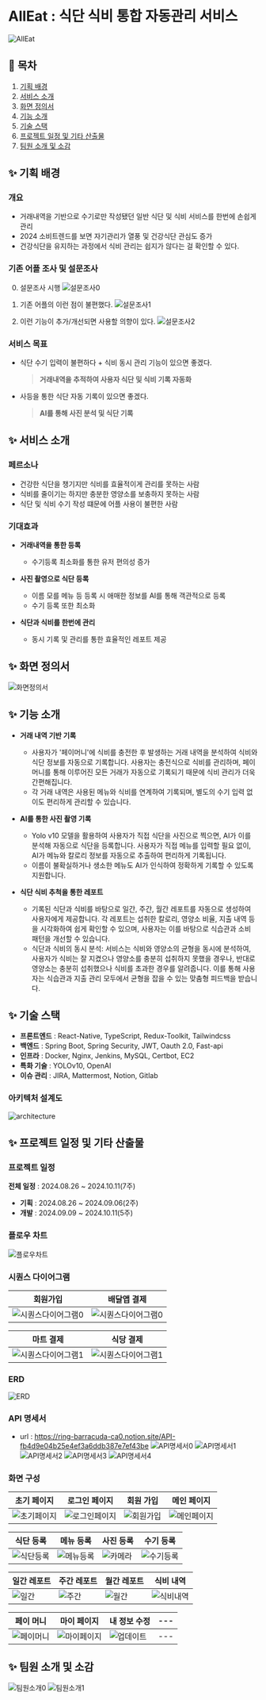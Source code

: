 # AllEat : 식단 식비 통합 자동관리 서비스

![AllEat](readmeimg/main.png)

## 🚩 목차

1. [기획 배경](#✨-기획-배경)
2. [서비스 소개](#✨-서비스-소개)
3. [화면 정의서](#✨-화면-정의서) 
4. [기능 소개](#✨-기능-소개)
5. [기술 스택](#✨-기술-스택)
6. [프로젝트 일정 및 기타 산출물](#✨-프로젝트-일정-및-기타-산출물)
7. [팀원 소개 및 소감](#✨-팀원-소개-및-소감)

## ✨ 기획 배경

### 개요

- 거래내역을 기반으로 수기로만 작성됐던 일반 식단 및 식비 서비스를 한번에 손쉽게 관리
- 2024 소비트렌드를 보면 자기관리가 열풍 및 건강식단 관심도 증가
- 건강식단을 유지하는 과정에서 식비 관리는 쉽지가 않다는 걸 확인할 수 있다.

### 기존 어플 조사 및 설문조사

0. 설문조사 시행
![설문조사0](readmeimg/설문조사0.png)

1. 기존 어플의 이런 점이 불편했다.
![설문조사1](readmeimg/설문조사1.png)

2. 이런 기능이 추가/개선되면 사용할 의향이 있다.
![설문조사2](readmeimg/설문조사2.png)


### 서비스 목표

- 식단 수기 입력이 불편하다 + 식비 동시 관리 기능이 있으면 좋겠다.
    > **거래내역을 추적하여 사용자 식단 및 식비 기록 자동화**
- 사등을 통한 식단 자동 기록이 있으면 좋겠다.
    > **AI를 통해 사진 분석 및 식단 기록**

## ✨ 서비스 소개

### 페르소나

- 건강한 식단을 챙기지만 식비를 효율적이게 관리를 못하는 사람
- 식비를 줄이기는 하지만 충분한 영양소를 보충하지 못하는 사람
- 식단 및 식비 수기 작성 떄문에 어플 사용이 불편한 사람

### 기대효과

- **거래내역을 통한 등록**
  - 수기등록 최소화를 통한 유저 편의성 증가
  
- **사진 촬영으로 식단 등록**  
  - 이름 모를 메뉴 등 등록 시 애매한 정보를 AI를 통해 객관적으로 등록
  - 수기 등록 또한 최소화

- **식단과 식비를 한번에 관리**
  - 동시 기록 및 관리를 통한 효율적인 레포트 제공

## ✨ 화면 정의서
![화면정의서](./readmeimg/화면정의서.png)

## ✨ 기능 소개

- **거래 내역 기반 기록**
  - 사용자가 '페이머니'에 식비를 충전한 후 발생하는 거래 내역을 분석하여 식비와 식단 정보를 자동으로 기록합니다. 사용자는 충전식으로 식비를 관리하며, 페이머니를 통해 이루어진 모든 거래가 자동으로 기록되기 때문에 식비 관리가 더욱 간편해집니다.
  - 각 거래 내역은 사용된 메뉴와 식비를 연계하여 기록되며, 별도의 수기 입력 없이도 편리하게 관리할 수 있습니다.

- **AI를 통한 사진 촬영 기록**
  - Yolo v10 모델을 활용하여 사용자가 직접 식단을 사진으로 찍으면, AI가 이를 분석해 자동으로 식단을 등록합니다. 사용자가 직접 메뉴를 입력할 필요 없이, AI가 메뉴와 칼로리 정보를 자동으로 추출하여 편리하게 기록됩니다.
  - 이름이 불확실하거나 생소한 메뉴도 AI가 인식하여 정확하게 기록할 수 있도록 지원합니다.

- **식단 식비 추척을 통한 레포트**
  - 기록된 식단과 식비를 바탕으로 일간, 주간, 월간 레포트를 자동으로 생성하여 사용자에게 제공합니다. 각 레포트는 섭취한 칼로리, 영양소 비율, 지출 내역 등을 시각화하여 쉽게 확인할 수 있으며, 사용자는 이를 바탕으로 식습관과 소비 패턴을 개선할 수 있습니다.
  - 식단과 식비의 동시 분석: 서비스는 식비와 영양소의 균형을 동시에 분석하여, 사용자가 식비는 잘 지켰으나 영양소를 충분히 섭취하지 못했을 경우나, 반대로 영양소는 충분히 섭취했으나 식비를 초과한 경우를 알려줍니다. 이를 통해 사용자는 식습관과 지출 관리 모두에서 균형을 잡을 수 있는 맞춤형 피드백을 받습니다.

## ✨ 기술 스택

- **프론트엔드** : React-Native, TypeScript, Redux-Toolkit, Tailwindcss
- **백엔드** : Spring Boot, Spring Security, JWT, Oauth 2.0, Fast-api
- **인프라** : Docker, Nginx, Jenkins, MySQL, Certbot, EC2
- **특화 기술** : YOLOv10, OpenAI
- **이슈 관리** : JIRA, Mattermost, Notion, Gitlab

### 아키텍처 설계도

![architecture](./readmeimg/arch.png)

## ✨ 프로젝트 일정 및 기타 산출물

### 프로젝트 일정

**전체 일정** : 2024.08.26 ~ 2024.10.11(7주)

- **기획** : 2024.08.26 ~ 2024.09.06(2주)
- **개발** : 2024.09.09 ~ 2024.10.11(5주)


### 플로우 차트
![플로우차트](./readmeimg/flowchart.png)

### 시퀀스 다이어그램
회원가입|배달앱 결제
-----|-----
![시퀀스다이어그램0](./readmeimg/signupdi.png)|![시퀀스다이어그램0](./readmeimg/signupdi.png)

마트 결제|식당 결제
-----|-----
![시퀀스다이어그램1](./readmeimg/martdi.png)|![시퀀스다이어그램1](./readmeimg/restaurantdi.png)

### ERD
![ERD](./readmeimg/erd.png)

### API 명세서
- url : https://ring-barracuda-ca0.notion.site/API-fb4d9e04b25e4ef3a6ddb387e7ef43be
![API명세서0](./readmeimg/image(5).png)
![API명세서1](./readmeimg/image(6).png)
![API명세서2](./readmeimg/image(7).png)
![API명세서3](./readmeimg/image(8).png)
![API명세서4](./readmeimg/image(9).png)
### 화면 구성
초기 페이지|로그인 페이지|회원 가입|메인 페이지
-----|-----|-----|-----
![초기페이지](readmeimg/startpage.png)|![로그인페이지](readmeimg/signin.png)|![회원가입](readmeimg/signup.png)|![메인페이지](readmeimg/myhome.jpg)

식단 등록|메뉴 등록|사진 등록|수기 등록
-----|-----|-----|-----
![식단등록](readmeimg/create-oreo.png)|![메뉴등록](readmeimg/add-menu.png)|![카메라](readmeimg/camera.png)|![수기등록](readmeimg/create-menu.png)

일간 레포트|주간 레포트|월간 레포트|식비 내역
-----|-----|-----|-----
![일간](readmeimg/dayreport.png)|![주간](readmeimg/weekreport.png)|![월간](readmeimg/monthreport.png)|![식비내역](readmeimg/logpage.png)

페이 머니|마이 페이지|내 정보 수정|---
-----|-----|-----|-----
![페이머니](readmeimg/paymoney.png)|![마이페이지](readmeimg/mypage.png)|![업데이트](readmeimg/mypageupdate.png)|---
## ✨ 팀원 소개 및 소감
![팀원소개0](./readmeimg/memberint0.png)
![팀원소개1](./readmeimg/memberint1.png)